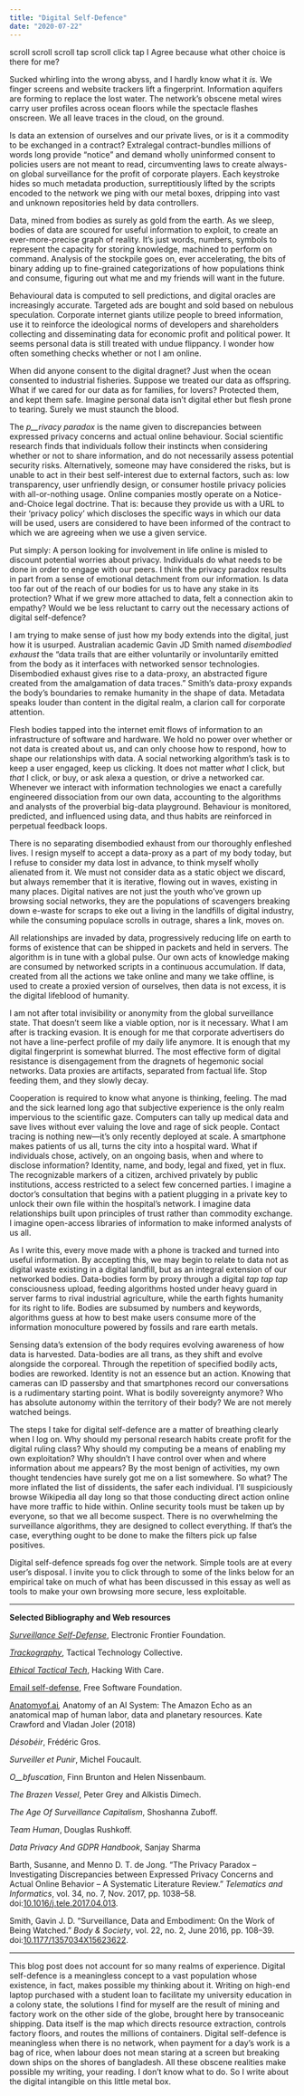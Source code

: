 ```yaml
---
title: "Digital Self-Defence"
date: "2020-07-22"
---
```


scroll scroll scroll tap scroll click tap I Agree because what other choice is there for me?

Sucked whirling into the wrong abyss, and I hardly know what it _is._ We finger screens and website trackers lift a fingerprint. Information aquifers are forming to replace the lost water. The network’s obscene metal wires carry user profiles across ocean floors while the spectacle flashes onscreen. We all leave traces in the cloud, on the ground.

Is data an extension of ourselves and our private lives, or is it a commodity to be exchanged in a contract? Extralegal contract-bundles millions of words long provide “notice” and demand wholly uninformed consent to policies users are not meant to read, circumventing laws to create always-on global surveillance for the profit of corporate players. Each keystroke hides so much metadata production, surreptitiously lifted by the scripts encoded to the network we ping with our metal boxes, dripping into vast and unknown repositories held by data controllers.

Data, mined from bodies as surely as gold from the earth. As we sleep, bodies of data are scoured for useful information to exploit, to create an ever-more-precise graph of reality. It’s just words, numbers, symbols to represent the capacity for storing knowledge, machined to perform on command. Analysis of the stockpile goes on, ever accelerating, the bits of binary adding up to fine-grained categorizations of how populations think and consume, figuring out what me and my friends will want in the future.

Behavioural data is computed to sell predictions, and digital oracles are increasingly accurate. Targeted ads are bought and sold based on nebulous speculation. Corporate internet giants utilize people to breed information, use it to reinforce the ideological norms of developers and shareholders collecting and disseminating data for economic profit and political power. It seems personal data is still treated with undue flippancy. I wonder how often something checks whether or not I am online.

When did anyone consent to the digital dragnet? Just when the ocean consented to industrial fisheries. Suppose we treated our data as offspring. What if we cared for our data as for families, for lovers? Protected them, and kept them safe. Imagine personal data isn’t digital ether but flesh prone to tearing. Surely we must staunch the blood.

The _p__rivacy paradox_ is the name given to discrepancies between expressed privacy concerns and actual online behaviour. Social scientific research finds that individuals follow their instincts when considering whether or not to share information, and do not necessarily assess potential security risks. Alternatively, someone may have considered the risks, but is unable to act in their best self-interest due to external factors, such as: low transparency, user unfriendly design, or consumer hostile privacy policies with all-or-nothing usage. Online companies mostly operate on a Notice-and-Choice legal doctrine. That is: because they provide us with a URL to their ‘privacy policy’ which discloses the specific ways in which our data will be used, users are considered to have been informed of the contract to which we are agreeing when we use a given service.

Put simply: A person looking for involvement in life online is misled to discount potential worries about privacy. Individuals do what needs to be done in order to engage with our peers. I think the privacy paradox results in part from a sense of emotional detachment from our information. Is data too far out of the reach of our bodies for us to have any stake in its protection? What if we grew more attached to data, felt a connection akin to empathy? Would we be less reluctant to carry out the necessary actions of digital self-defence?

I am trying to make sense of just how my body extends into the digital, just how it is usurped. Australian academic Gavin JD Smith named _disembodied exhaust_ the “data trails that are either voluntarily or involuntarily emitted from the body as it interfaces with networked sensor technologies. Disembodied exhaust gives rise to a data-proxy, an abstracted figure created from the amalgamation of data traces.” Smith’s data-proxy expands the body’s boundaries to remake humanity in the shape of data. Metadata speaks louder than content in the digital realm, a clarion call for corporate attention.

Flesh bodies tapped into the internet emit flows of information to an infrastructure of software and hardware. We hold no power over whether or not data is created about us, and can only choose how to respond, how to shape our relationships with data. A social networking algorithm’s task is to keep a user engaged, keep us clicking. It does not matter _what_ I click, but _that_ I click, or buy, or ask alexa a question, or drive a networked car. Whenever we interact with information technologies we enact a carefully engineered dissociation from our own data, accounting to the algorithms and analysts of the proverbial big-data playground. Behaviour is monitored, predicted, and influenced using data, and thus habits are reinforced in perpetual feedback loops.

There is no separating disembodied exhaust from our thoroughly enfleshed lives. I resign myself to accept a data-proxy as a part of my body today, but I refuse to consider my data lost in advance, to think myself wholly alienated from it. We must not consider data as a static object we discard, but always remember that it is iterative, flowing out in waves, existing in many places. Digital natives are not just the youth who’ve grown up browsing social networks, they are the populations of scavengers breaking down e-waste for scraps to eke out a living in the landfills of digital industry, while the consuming populace scrolls in outrage, shares a link, moves on.

All relationships are invaded by data, progressively reducing life on earth to forms of existence that can be shipped in packets and held in servers. The algorithm is in tune with a global pulse. Our own acts of knowledge making are consumed by networked scripts in a continuous accumulation. If data, created from all the actions we take online and many we take offline, is used to create a proxied version of ourselves, then data is not excess, it is the digital lifeblood of humanity.

I am not after total invisibility or anonymity from the global surveillance state. That doesn’t seem like a viable option, nor is it necessary. What I am after is tracking evasion. It is enough for me that corporate advertisers do not have a line-perfect profile of my daily life anymore. It is enough that my digital fingerprint is somewhat blurred. The most effective form of digital resistance is disengagement from the dragnets of hegemonic social networks. Data proxies are artifacts, separated from factual life. Stop feeding them, and they slowly decay.

Cooperation is required to know what anyone is thinking, feeling. The mad and the sick learned long ago that subjective experience is the only realm impervious to the scientific gaze. Computers can tally up medical data and save lives without ever valuing the love and rage of sick people. Contact tracing is nothing new—it’s only recently deployed at scale. A smartphone makes patients of us all, turns the city into a hospital ward. What if individuals chose, actively, on an ongoing basis, when and where to disclose information? Identity, name, and body, legal and fixed, yet in flux. The recognizable markers of a citizen, archived privately by public institutions, access restricted to a select few concerned parties. I imagine a doctor’s consultation that begins with a patient plugging in a private key to unlock their own file within the hospital’s network. I imagine data relationships built upon principles of trust rather than commodity exchange. I imagine open-access libraries of information to make informed analysts of us all.

As I write this, every move made with a phone is tracked and turned into useful information. By accepting this, we may begin to relate to data not as digital waste existing in a digital landfill, but as an integral extension of our networked bodies. Data-bodies form by proxy through a digital _tap tap tap_ consciousness upload, feeding algorithms hosted under heavy guard in server farms to rival industrial agriculture, while the earth fights humanity for its right to life. Bodies are subsumed by numbers and keywords, algorithms guess at how to best make users consume more of the information monoculture powered by fossils and rare earth metals.

Sensing data’s extension of the body requires evolving awareness of how data is harvested. Data-bodies are all trans, as they shift and evolve alongside the corporeal. Through the repetition of specified bodily acts, bodies are reworked. Identity is not an essence but an action. Knowing that cameras can ID passersby and that smartphones record our conversations is a rudimentary starting point. What is bodily sovereignty anymore? Who has absolute autonomy within the territory of their body? We are not merely watched beings.

The steps I take for digital self-defence are a matter of breathing clearly when I log on. Why should my personal research habits create profit for the digital ruling class? Why should my computing be a means of enabling my own exploitation? Why shouldn’t I have control over when and where information about me appears? By the most benign of activities, my own thought tendencies have surely got me on a list somewhere. So what? The more inflated the list of dissidents, the safer each individual. I’ll suspiciously browse Wikipedia all day long so that those conducting direct action online have more traffic to hide within. Online security tools must be taken up by everyone, so that we all become suspect. There is no overwhelming the surveillance algorithms, they are designed to collect everything. If that’s the case, everything ought to be done to make the filters pick up false positives.

Digital self-defence spreads fog over the network. Simple tools are at every user’s disposal. I invite you to click through to some of the links below for an empirical take on much of what has been discussed in this essay as well as tools to make your own browsing more secure, less exploitable.

* * *

**Selected Bibliography and Web resources**

[_Surveillance Self-Defense_](https://ssd.eff.org/), Electronic Frontier Foundation.

[_Trackography_](https://ourdataourselves.tacticaltech.org/posts/trackography/), Tactical Technology Collective.

[_Ethical Tactical Tech_](https://hackingwithcare.in/wiki/doku.php/ethicaltechnology), Hacking With Care.

[Email self-defense](https://emailselfdefense.fsf.org/en/), Free Software Foundation.

[Anatomyof.ai](http://Anatomyof.ai/)_,_ Anatomy of an AI System: The Amazon Echo as an anatomical map of human labor, data and planetary resources. Kate Crawford and Vladan Joler (2018)

_Désobéir_, Frédéric Gros.

_Surveiller et Punir_, Michel Foucault.

_O__bfuscation_, Finn Brunton and Helen Nissenbaum.

_The Brazen Vessel_, Peter Grey and Alkistis Dimech.

_The Age Of Surveillance Capitalism_, Shoshanna Zuboff.

_Team Human_, Douglas Rushkoff.

_Data Privacy And GDPR Handbook_, Sanjay Sharma

Barth, Susanne, and Menno D. T. de Jong. “The Privacy Paradox – Investigating Discrepancies between Expressed Privacy Concerns and Actual Online Behavior – A Systematic Literature Review.” _Telematics and Informatics_, vol. 34, no. 7, Nov. 2017, pp. 1038–58. doi:[10.1016/j.tele.2017.04.013](https://doi.org/10.1016/j.tele.2017.04.013).

Smith, Gavin J. D. “Surveillance, Data and Embodiment: On the Work of Being Watched.” _Body & Society_, vol. 22, no. 2, June 2016, pp. 108–39. doi:[10.1177/1357034X15623622](https://doi.org/10.1177/1357034X15623622).

* * *

This blog post does not account for so many realms of experience. Digital self-defence is a meaningless concept to a vast population whose existence, in fact, makes possible my thinking about it. Writing on high-end laptop purchased with a student loan to facilitate my university education in a colony state, the solutions I find for myself are the result of mining and factory work on the other side of the globe, brought here by transoceanic shipping. Data itself is the map which directs resource extraction, controls factory floors, and routes the millions of containers. Digital self-defence is meaningless when there is no network, when payment for a day’s work is a bag of rice, when labour does not mean staring at a screen but breaking down ships on the shores of bangladesh. All these obscene realities make possible my writing, your reading. I don’t know what to do. So I write about the digital intangible on this little metal box.
